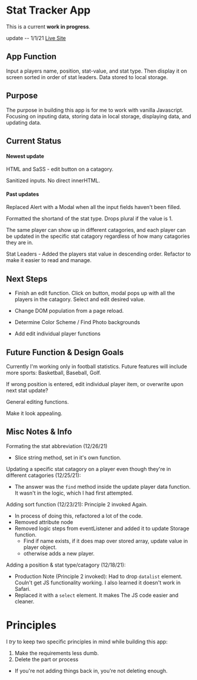 # Stat Tracker App

This is a current **work in progress**.

update -- 1/1/21 
[Live Site](https://stat-tracker-app.vercel.app/)

## App Function
Input a players name, position, stat-value, and stat type.  Then display it on screen sorted in order of stat leaders.
Data stored to local storage.

## Purpose
The purpose in building this app is for me to work with vanilla Javascript.  Focusing on inputing data, storing data in local storage, displaying data, and updating data.

## Current Status
#### Newest update
HTML and SaSS - edit button on a catagory.

Sanitized inputs. No direct innerHTML.

#### Past updates
Replaced Alert with a Modal when all the input fields haven't been filled.

Formatted the shortand of the stat type. Drops plural if the value is 1.

The same player can show up in different catagories, and each player can be updated in the specific stat catagory regardless of how many catagories they are in.

Stat Leaders - Added the players stat value in descending order.
Refactor to make it easier to read and manage.

## Next Steps
- Finish an edit function.  Click on button, modal pops up with all the players in the catagory.  Select and edit desired value.

- Change DOM population from a page reload.

- Determine Color Scheme / Find Photo backgrounds

- Add edit individual player functions

## Future Function & Design Goals
Currently I'm working only in football statistics.  Future features will include more sports: Basketball, Baseball, Golf.

If wrong position is entered, edit individual player item, or overwrite upon next stat update?

General editing functions.

Make it look appealing.

## Misc Notes & Info
Formating the stat abbreviation (12/26/21)
- Slice string method, set in it's own function.

Updating a specific stat catagory on a player even though they're in different catagories (12/25/21):
  - The answer was the `find` method inside the update player data function.  It wasn't in the logic, which I had first attempted.

Adding sort function (12/23/21):
  Principle 2 invoked Again.
  - In process of doing this, refactored a lot of the code.
  - Removed attribute node
  - Removed logic steps from eventListener and added it to update Storage function.
    - Find if name exists, if it does map over stored array, update value in player object.
    - otherwise adds a new player.

Adding a position & stat type/catagory (12/18/21):
  - Production Note (Principle 2 invoked): Had to drop `datalist` element.  Couln't get JS functionality working.  I also learned it doesn't work in Safari.
  - Replaced it with a `select` element.  It makes The JS code easier and cleaner.

# Principles
I *try* to keep two specific principles in mind while building this app:

1) Make the requirements less dumb.
2) Delete the part or process
  - If you're not adding things back in, you're not deleting enough.